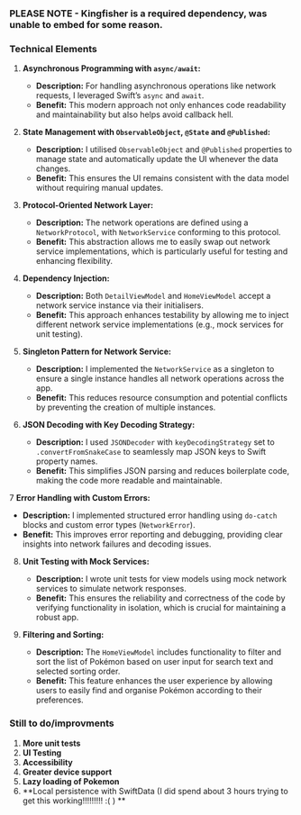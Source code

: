 ### PLEASE NOTE - Kingfisher is a required dependency, was unable to embed for some reason.



### Technical Elements

1. **Asynchronous Programming with `async/await`:**
   - **Description:** For handling asynchronous operations like network requests, I leveraged Swift’s `async` and `await`.
   - **Benefit:** This modern approach not only enhances code readability and maintainability but also helps avoid callback hell.

2. **State Management with `ObservableObject`, `@State` and `@Published`:**
   - **Description:** I utilised `ObservableObject` and `@Published` properties to manage state and automatically update the UI whenever the data changes.
   - **Benefit:** This ensures the UI remains consistent with the data model without requiring manual updates.

3. **Protocol-Oriented Network Layer:**
   - **Description:** The network operations are defined using a `NetworkProtocol`, with `NetworkService` conforming to this protocol.
   - **Benefit:** This abstraction allows me to easily swap out network service implementations, which is particularly useful for testing and enhancing flexibility.

4. **Dependency Injection:**
   - **Description:** Both `DetailViewModel` and `HomeViewModel` accept a network service instance via their initialisers.
   - **Benefit:** This approach enhances testability by allowing me to inject different network service implementations (e.g., mock services for unit testing).

5. **Singleton Pattern for Network Service:**
   - **Description:** I implemented the `NetworkService` as a singleton to ensure a single instance handles all network operations across the app.
   - **Benefit:** This reduces resource consumption and potential conflicts by preventing the creation of multiple instances.

6. **JSON Decoding with Key Decoding Strategy:**
   - **Description:** I used `JSONDecoder` with `keyDecodingStrategy` set to `.convertFromSnakeCase` to seamlessly map JSON keys to Swift property names.
   - **Benefit:** This simplifies JSON parsing and reduces boilerplate code, making the code more readable and maintainable.

7 **Error Handling with Custom Errors:**
   - **Description:** I implemented structured error handling using `do-catch` blocks and custom error types (`NetworkError`).
   - **Benefit:** This improves error reporting and debugging, providing clear insights into network failures and decoding issues.

8. **Unit Testing with Mock Services:**
   - **Description:** I wrote unit tests for view models using mock network services to simulate network responses.
   - **Benefit:** This ensures the reliability and correctness of the code by verifying functionality in isolation, which is crucial for maintaining a robust app.

9. **Filtering and Sorting:**
    - **Description:** The `HomeViewModel` includes functionality to filter and sort the list of Pokémon based on user input for search text and selected sorting order.
    - **Benefit:** This feature enhances the user experience by allowing users to easily find and organise Pokémon according to their preferences.




### Still to do/improvments

1. **More unit tests**
2. **UI Testing**
3. **Accessibility**
4. **Greater device support**
5. **Lazy loading of Pokemon**
6. **Local persistence with SwiftData (I did spend about 3 hours trying to get this working!!!!!!!!! :( ) **
